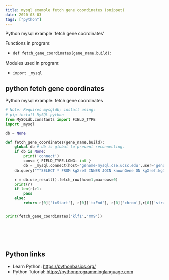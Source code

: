 ```yaml
---
title: mysql example fetch gene coordinates (snippet)
date: 2020-03-03
tags: ["python"]
---
```

Python mysql example 'fetch gene coordinates'

Functions in program: 
* `def fetch_gene_coordinates(gene_name,build):`

Modules used in program: 
* `import _mysql`

## python fetch gene coordinates

Python mysql example: fetch gene coordinates

```python
# Note: Requires mysqldb; install using:
# pip install MySQL-python
from MySQLdb.constants import FIELD_TYPE
import _mysql

db = None

def fetch_gene_coordinates(gene_name,build):
	global db # db is global to prevent reconnecting.
	if db is None:
		print('connect')
		conv= { FIELD_TYPE.LONG: int }
		db = _mysql.connect(host='genome-mysql.cse.ucsc.edu',user='genome',passwd='',db=build,conv=conv)
	db.query("""SELECT * FROM kgXref INNER JOIN knownGene ON kgXref.kgID=knownGene.name WHERE kgXref.geneSymbol = '%s'""" % gene_name)

	r = db.use_result().fetch_row(how=1,maxrows=0)
	print(r)
	if len(r)>1:
		pass
	else:
		return r[0]['txStart'], r[0]['txEnd'], r[0]['chrom'],r[0]['strand']


print(fetch_gene_coordinates('klf1','mm9'))







```

## Python links

- Learn Python: https://pythonbasics.org/
- Python Tutorial: https://pythonprogramminglanguage.com
